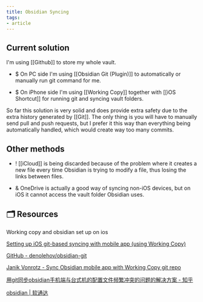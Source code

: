 ```yaml
---
title: Obsidian Syncing
tags: 
- article
---
```












## Current solution



I'm using [[Github]] to store my whole vault. 



- $ On PC side I'm using [[Obsidian Git (Plugin)]] to automatically or manually run git command for me.

- $ On iPhone side I'm using [[Working Copy]] together with [[iOS Shortcut]] for running git and syncing vault folders.



So far this solution is very solid and does provide extra safety due to the extra history generated by [[Git]]. The only thing is you will have to manually send pull and push requests, but I prefer it this way than everything being automatically handled, which would create way too many commits.



## Other methods



- ! [[iCloud]] is being discarded because of the problem where it creates a new file every time Obsidian is trying to modify a file, thus losing the links between files. 

- & OneDrive is actually a good way of syncing non-iOS devices, but on iOS it cannot access the vault folder Obsidian uses.





## 🗂 Resources 



Working copy and obsidian set up on ios



[Setting up iOS git-based syncing with mobile app (using Working Copy)](https://forum.obsidian.md/t/mobile-setting-up-ios-git-based-syncing-with-mobile-app-using-working-copy/16499)



[GitHub - denolehov/obsidian-git](https://github.com/denolehov/obsidian-git)



[Janik Vonrotz - Sync Obsidian mobile app with Working Copy git repo](https://janikvonrotz.ch/2021/08/31/sync-obsidian-mobile-app-with-working-copy-git-repo/)



[用git同步obsidian手机端与台式机的配置文件频繁冲突的问题的解决方案 - 知乎](https://zhuanlan.zhihu.com/p/492104181)



[obsidian | 软通达](https://cyddgh.github.io/tag/8bxuJqsEC/)





